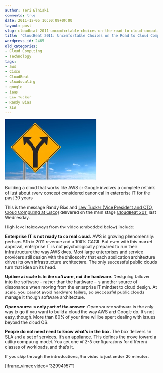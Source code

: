 ```yaml
---
author: Teri Elniski
comments: true
date: 2011-12-05 16:00:09+00:00
layout: post
slug: cloudbeat-2011-uncomfortable-choices-on-the-road-to-cloud-computing
title: 'CloudBeat 2011: Uncomfortable Choices on the Road to Cloud Computing'
wordpress_id: 2465
old_categories:
- Cloud Computing
- Technology
tags:
- aws
- Cisco
- CloudBeat
- cloudscaling
- google
- iaas
- Lew Tucker
- Randy Bias
- SLA
---
```


![](/assets/media/2011/12/iStock_000017079014XSmall-300x200.jpg)

Building a cloud that works like AWS or Google involves a complete rethink of just about every concept considered canonical in enterprise IT for the past 20 years.

This is the message Randy Bias and [Lew Tucker (Vice President and CTO, Cloud Computing at Cisco)](/assets/pdf/Lew_Tucker_Bio.pdf) delivered on the main stage [CloudBeat 2011](http://venturebeat.com/tag/cloudbeat-2011/) last Wednesday.

High-level takeaways from the video (embedded below) include:

**Enterprise IT is not ready to do real cloud.** AWS is growing phenomenally: perhaps $1b in 2011 revenue and a 100% CAGR. But even with this market approval, enterprise IT is not psychologically prepared to run their infrastructure the way AWS does. Most large enterprises and service providers still design with the philosophy that each application architecture drives its own infrastructure architecture. The only successful public clouds turn that idea on its head.

**Uptime at scale is in the software, not the hardware.** Designing failover into the software – rather than the hardware – is another source of dissonance when moving from the enterprise IT mindset to cloud design. At scale, you cannot avoid hardware failure, so successful public clouds manage it though software architecture.

**Open source is only part of the answer.** Open source software is the only way to go if you want to build a cloud the way AWS and Google do. It’s not easy, though. More than 80% of your time will be spent dealing with issues beyond the cloud OS.

**People do not need need to know what’s in the box.** The box delivers an SLA and a set of services. It’s an appliance. This defines the move toward a utility computing model. You get one of 2-3 configurations for different classes of workloads, and that’s it.

If you skip through the introductions, the video is just under 20 minutes.

[iframe_vimeo video="32994957"] 
